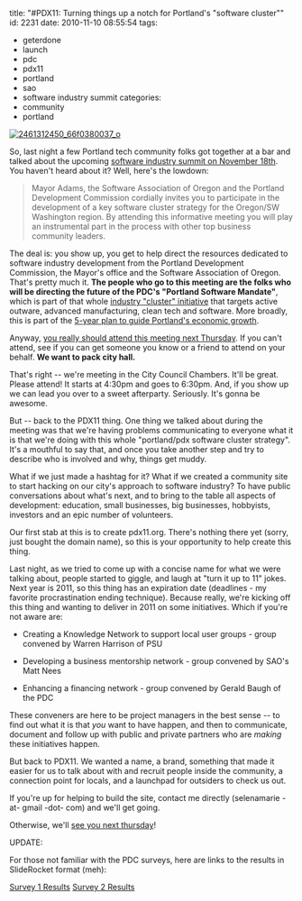 title: "#PDX11: Turning things up a notch for Portland's \"software cluster\""
id: 2231
date: 2010-11-10 08:55:54
tags: 
- geterdone
- launch
- pdc
- pdx11
- portland
- sao
- software industry summit
categories: 
- community
- portland

[![](http://www.chesnok.com/daily/wp-content/uploads/2010/11/2461312450_66f0380037_o-300x216.png "2461312450_66f0380037_o")](http://www.chesnok.com/daily/wp-content/uploads/2010/11/2461312450_66f0380037_o.png)

So, last night a few Portland tech community folks got together at a bar and talked about the upcoming [software industry summit on November 18th](http://www.sao.org/event/summit). You haven't heard about it? Well, here's the lowdown: 

> Mayor Adams, the Software Association of Oregon and the Portland Development Commission cordially invites you to participate in the development of a key software cluster strategy for the Oregon/SW Washington region.  By attending this informative meeting you will play an instrumental part in the process with other top business community leaders.

The deal is: you show up, you get to help direct the resources dedicated to software industry development from the Portland Development Commission, the Mayor's office and the Software Association of Oregon. That's pretty much it. **The people who go to this meeting are the folks who will be directing the future of the PDC's "Portland Software Mandate"**, which is part of that whole [industry "cluster" initiative](http://www.pdc.us/bus_serv/overview-strategy.asp) that targets active outware, advanced manufacturing, clean tech and software. More broadly, this is part of the [5-year plan to guide Portland's economic growth](http://www.pdxeconomicdevelopment.com/).

Anyway, [you really should attend this meeting next Thursday](http://www.sao.org/event/summit). If you can't attend, see if you can get someone you know or a friend to attend on your behalf. **We want to pack city hall.**  

That's right -- we're meeting in the City Council Chambers. It'll be great. Please attend! It starts at 4:30pm and goes to 6:30pm. And, if you show up we can lead you over to a sweet afterparty. Seriously. It's gonna be awesome.

But -- back to the PDX11 thing. One thing we talked about during the meeting was that we're having problems communicating to everyone what it is that we're doing with this whole "portland/pdx software cluster strategy". It's a mouthful to say that, and once you take another step and try to describe who is involved and why, things get muddy.

What if we just made a hashtag for it? What if we created a community site to start hacking on our city's approach to software industry? To have public conversations about what's next, and to bring to the table all aspects of development: education, small businesses, big businesses, hobbyists, investors and an epic number of volunteers.

Our first stab at this is to create pdx11.org. There's nothing there yet (sorry, just bought the domain name), so this is your opportunity to help create this thing. 

Last night, as we tried to come up with a concise name for what we were talking about, people started to giggle, and laugh at "turn it up to 11" jokes. Next year is 2011, so this thing has an expiration date (deadlines - my favorite procrastination ending technique). Because really, we're kicking off this thing and wanting to deliver in 2011 on some initiatives.  Which if you're not aware are: 

*   Creating a Knowledge Network  to support local user groups - group convened by Warren Harrison of PSU

*   Developing a business mentorship network - group convened by SAO's Matt Nees

*   Enhancing a financing network - group convened by Gerald Baugh of the PDC

These conveners are here to be project managers in the best sense -- to find out what it is that *you* want to have happen, and then to communicate, document and follow up with public and private partners who are *making* these initiatives happen.

But back to PDX11\. We wanted a name, a brand, something that made it easier for us to talk about with and recruit people inside the community, a connection point for locals, and a launchpad for outsiders to check us out.

If you're up for helping to build the site, contact me directly (selenamarie -at- gmail -dot- com) and we'll get going.

Otherwise, we'll [see you next thursday](http://www.sao.org/event/summit)!

UPDATE: 

For those not familiar with the PDC surveys, here are links to the results in SlideRocket format (meh): 

[Survey 1 Results](http://app.sliderocket.com/app/FullPlayer.aspx?id=466a04d2-30ba-4592-ac2e-6d76f67a79b1)
[Survey 2 Results](http://portal.sliderocket.com/ABHJR/TEST-of-PDC-2nd-Survey-Results)

